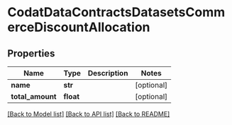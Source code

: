 # CodatDataContractsDatasetsCommerceDiscountAllocation

## Properties
Name | Type | Description | Notes
------------ | ------------- | ------------- | -------------
**name** | **str** |  | [optional] 
**total_amount** | **float** |  | [optional] 

[[Back to Model list]](../README.md#documentation-for-models) [[Back to API list]](../README.md#documentation-for-api-endpoints) [[Back to README]](../README.md)


